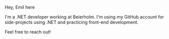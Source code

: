 Hey, Emil here

I'm a .NET developer working at Beierholm. I'm using my GitHub account for side-projects using .NET and practicing front-end development.

Feel free to reach out!

<!---
emilthaudal/emilthaudal is a ✨ special ✨ repository because its `README.md` (this file) appears on your GitHub profile.
You can click the Preview link to take a look at your changes.
--->
